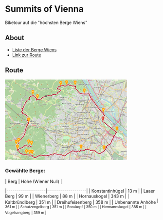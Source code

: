 # Summits of Vienna
Biketour auf die "höchsten Berge Wiens"

## About
* <a href="https://de.wikipedia.org/wiki/Liste_der_Berge_Wiens" target="_blank">Liste der Berge Wiens</a>
* <a href="https://maps.openrouteservice.org/directions?n1=48.178163&n2=16.374092&n3=14&a=48.210397,16.403157,48.19324,16.439332,48.161008,16.405966,48.162421,16.34697,48.153318,16.221313,48.153719,16.215219,48.154348,16.20698,48.162078,16.183548,48.168948,16.21964,48.171037,16.212258,48.162393,16.183805,48.170221,16.180372,48.173599,16.186638,48.208345,16.21243,48.255223,16.222944,48.248283,16.235132,48.270626,16.294785,48.271883,16.310062,48.271597,16.332035,48.258113,16.355295,48.225244,16.404476,48.210232,16.403232&b=2&c=0&k1=en-US&k2=km" target="_blank">Link zur Route</a>

## Route
<img src="route.png" alt="W" width="400"/>

### Gewählte Berge:
| Berg               | Höhe (Wiener Null) |

|--------------------|--------------------|
| Konstantinhügel    | 13 m               |
| Laaer Berg         | 99 m               |
| Wienerberg         | 88 m               |
| Hornauskogel       | 343 m              |
| Kaltbründlberg     | 351 m              |
| Dreihufeisenberg   | 358 m              |
| Unbenannte Anhöhe <sup>  | 361 m              |
| Schutzengelberg    | 351 m              |
| Rosskopf           | 350 m              |
| Hermannskogel      | 385 m              |
| Vogelsangberg      | 359 m              |

[^1]: im Lainzer Tiergarten an der Stadtgrenze zu Purkersdorf
